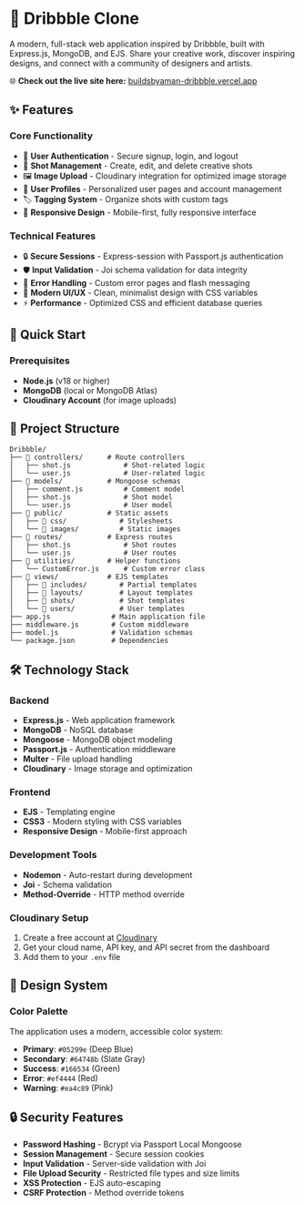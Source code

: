 # 🎨 Dribbble Clone

A modern, full-stack web application inspired by Dribbble, built with Express.js, MongoDB, and EJS. Share your creative work, discover inspiring designs, and connect with a community of designers and artists.

🌐 **Check out the live site here:** [buildsbyaman-dribbble.vercel.app](https://buildsbyaman-dribbble.vercel.app)

## ✨ Features

### Core Functionality

- 🔐 **User Authentication** - Secure signup, login, and logout
- 📸 **Shot Management** - Create, edit, and delete creative shots
- 🖼️ **Image Upload** - Cloudinary integration for optimized image storage
- 👤 **User Profiles** - Personalized user pages and account management
- 🏷️ **Tagging System** - Organize shots with custom tags
- 📱 **Responsive Design** - Mobile-first, fully responsive interface

### Technical Features

- 🔒 **Secure Sessions** - Express-session with Passport.js authentication
- 🛡️ **Input Validation** - Joi schema validation for data integrity
- 🎯 **Error Handling** - Custom error pages and flash messaging
- 🎨 **Modern UI/UX** - Clean, minimalist design with CSS variables
- ⚡ **Performance** - Optimized CSS and efficient database queries

## 🚀 Quick Start

### Prerequisites

- **Node.js** (v18 or higher)
- **MongoDB** (local or MongoDB Atlas)
- **Cloudinary Account** (for image uploads)

## 📁 Project Structure

```
Dribbble/
├── 📁 controllers/      # Route controllers
│   ├── shot.js             # Shot-related logic
│   └── user.js             # User-related logic
├── 📁 models/           # Mongoose schemas
│   ├── comment.js          # Comment model
│   ├── shot.js             # Shot model
│   └── user.js             # User model
├── 📁 public/           # Static assets
│   ├── 📁 css/             # Stylesheets
│   └── 📁 images/          # Static images
├── 📁 routes/           # Express routes
│   ├── shot.js             # Shot routes
│   └── user.js             # User routes
├── 📁 utilities/        # Helper functions
│   └── CustomError.js      # Custom error class
├── 📁 views/            # EJS templates
│   ├── 📁 includes/        # Partial templates
│   ├── 📁 layouts/         # Layout templates
│   ├── 📁 shots/           # Shot templates
│   └── 📁 users/           # User templates
├── app.js               # Main application file
├── middleware.js        # Custom middleware
├── model.js             # Validation schemas
└── package.json         # Dependencies
```

## 🛠️ Technology Stack

### Backend

- **Express.js**    -  Web application framework
- **MongoDB**       -  NoSQL database
- **Mongoose**      -  MongoDB object modeling
- **Passport.js**   -  Authentication middleware
- **Multer**        -  File upload handling
- **Cloudinary**    -  Image storage and optimization

### Frontend

- **EJS** - Templating engine
- **CSS3** - Modern styling with CSS variables
- **Responsive Design** - Mobile-first approach

### Development Tools

- **Nodemon** - Auto-restart during development
- **Joi** - Schema validation
- **Method-Override** - HTTP method override

### Cloudinary Setup

1. Create a free account at [Cloudinary](https://cloudinary.com/)
2. Get your cloud name, API key, and API secret from the dashboard
3. Add them to your `.env` file

## 🎨 Design System

### Color Palette

The application uses a modern, accessible color system:

- **Primary**: `#05299e` (Deep Blue)
- **Secondary**: `#64748b` (Slate Gray)
- **Success**: `#166534` (Green)
- **Error**: `#ef4444` (Red)
- **Warning**: `#ea4c89` (Pink)

## 🔒 Security Features

- **Password Hashing** - Bcrypt via Passport Local Mongoose
- **Session Management** - Secure session cookies
- **Input Validation** - Server-side validation with Joi
- **File Upload Security** - Restricted file types and size limits
- **XSS Protection** - EJS auto-escaping
- **CSRF Protection** - Method override tokens
